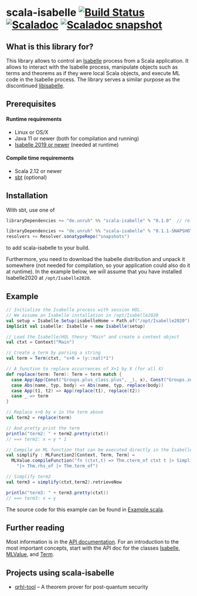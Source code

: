 # scala-isabelle [![Build Status](https://travis-ci.com/dominique-unruh/scala-isabelle.svg?branch=master)](https://travis-ci.com/dominique-unruh/scala-isabelle) [![Scaladoc](https://javadoc.io/badge2/de.unruh/scala-isabelle_2.13/scaladoc.svg)](https://javadoc.io/doc/de.unruh/scala-isabelle_2.13/latest/de/unruh/isabelle/index.html) [![Scaladoc snapshot](https://img.shields.io/badge/scaladoc-snapshot-brightgreen.svg)](https://oss.sonatype.org/service/local/repositories/snapshots/archive/de/unruh/scala-isabelle_2.13/0.1.1-SNAPSHOT/scala-isabelle_2.13-0.1.1-SNAPSHOT-javadoc.jar/!/de/unruh/isabelle/index.html)

## What is this library for?

This library allows to control an [Isabelle](https://isabelle.in.tum.de/) process
from a Scala application. It allows to interact with the Isabelle process, 
manipulate objects such as terms and theorems as if they were local Scala objects,
and execute ML code in the Isabelle process. The library serves a similar purpose
as the discontinued [libisabelle](https://github.com/larsrh/libisabelle).

## Prerequisites

#### Runtime requirements

* Linux or OS/X
* Java 11 or newer (both for compilation and running)
* [Isabelle 2019 or newer](https://isabelle.in.tum.de/) (needed at runtime)

#### Compile time requirements

* Scala 2.12 or newer
* [sbt](https://www.scala-sbt.org/) (optional)

## Installation

With sbt, use one of
```sbt
libraryDependencies += "de.unruh" %% "scala-isabelle" % "0.1.0"  // release

libraryDependencies += "de.unruh" %% "scala-isabelle" % "0.1.1-SNAPSHOT"  // development snapshot
resolvers += Resolver.sonatypeRepo("snapshots")
```
to add scala-isabelle to your build.

Furthermore, you need to download the Isabelle distribution and unpack it somewhere (not needed for compilation,
so your application could also do it at runtime). In the example below, we will assume that you have installed 
Isabelle2020 at `/opt/Isabelle2020`.

##  Example

```Scala
// Initialize the Isabelle process with session HOL.
// We assume an Isabelle installation in /opt/Isabelle2020
val setup = Isabelle.Setup(isabelleHome = Path.of("/opt/Isabelle2020"), logic = "HOL")
implicit val isabelle: Isabelle = new Isabelle(setup)

// Load the Isabelle/HOL theory "Main" and create a context object
val ctxt = Context("Main")

// Create a term by parsing a string
val term = Term(ctxt, "x+0 = (y::nat)*1")

// A function to replace occurrences of X+1 by X (for all X)
def replace(term: Term): Term = term match {
  case App(App(Const("Groups.plus_class.plus", _), x), Const("Groups.zero_class.zero", _)) => replace(x)
  case Abs(name, typ, body) => Abs(name, typ, replace(body))
  case App(t1, t2) => App(replace(t1), replace(t2))
  case _ => term
}

// Replace x+0 by x in the term above
val term2 = replace(term)

// And pretty print the term
println("term2: " + term2.pretty(ctxt))
// ==> term2: x = y * 1

// Compile an ML function that can be executed directly in the Isabelle process
val simplify : MLFunction2[Context, Term, Term] =
  MLValue.compileFunction("fn (ctxt,t) => Thm.cterm_of ctxt t |> Simplifier.asm_full_rewrite ctxt " +
    "|> Thm.rhs_of |> Thm.term_of")

// Simplify term2
val term3 = simplify(ctxt,term2).retrieveNow

println("term3: " + term3.pretty(ctxt))
// ==> term3: x = y
```
The source code for this example can be found in [Example.scala](https://raw.githubusercontent.com/dominique-unruh/scala-isabelle/master/src/test/scala/de/unruh/isabelle/Example.scala).

## Further reading

Most information is in the
[API documentation](https://javadoc.io/doc/de.unruh/scala-isabelle_2.13/latest/de/unruh/isabelle/index.html).
For an introduction to the most important concepts, start with the API doc for the classes
[Isabelle](https://javadoc.io/doc/de.unruh/scala-isabelle_2.13/latest/de/unruh/isabelle/control/Isabelle.html),
[MLValue](https://javadoc.io/doc/de.unruh/scala-isabelle_2.13/latest/de/unruh/isabelle/mlvalue/MLValue.html),
and [Term](https://javadoc.io/doc/de.unruh/scala-isabelle_2.13/latest/de/unruh/isabelle/pure/Term.html).

## Projects using scala-isabelle

* [qrhl-tool](https://github.com/dominique-unruh/qrhl-tool) – A theorem prover for post-quantum security